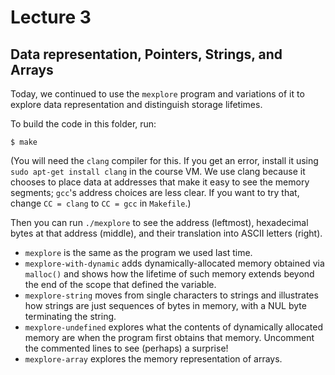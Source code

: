 Lecture 3
=========

Data representation, Pointers, Strings, and Arrays
--------------------------------------------------

Today, we continued to use the `mexplore` program and variations of it to
explore data representation and distinguish storage lifetimes.

To build the code in this folder, run:

```
$ make
```
(You will need the `clang` compiler for this. If you get an error, install
it using `sudo apt-get install clang` in the course VM. We use clang because
it chooses to place data at addresses that make it easy to see the memory
segments; `gcc`'s address choices are less clear. If you want to try that,
change `CC = clang` to `CC = gcc` in `Makefile`.)

Then you can run `./mexplore` to see the address (leftmost), hexadecimal
bytes at that address (middle), and their translation into ASCII letters
(right).

* `mexplore` is the same as the program we used last time.
* `mexplore-with-dynamic` adds dynamically-allocated memory obtained via
  `malloc()` and shows how the lifetime of such memory extends beyond the
  end of the scope that defined the variable.
* `mexplore-string` moves from single characters to strings and illustrates
  how strings are just sequences of bytes in memory, with a NUL byte
  terminating the string.
* `mexplore-undefined` explores what the contents of dynamically allocated
  memory are when the program first obtains that memory. Uncomment the
  commented lines to see (perhaps) a surprise!
* `mexplore-array` explores the memory representation of arrays.

